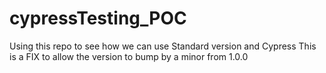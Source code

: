 # cypressTesting_POC
Using this repo to see how we can use Standard version and Cypress 
This is a FIX to allow the version to bump by a minor from 1.0.0